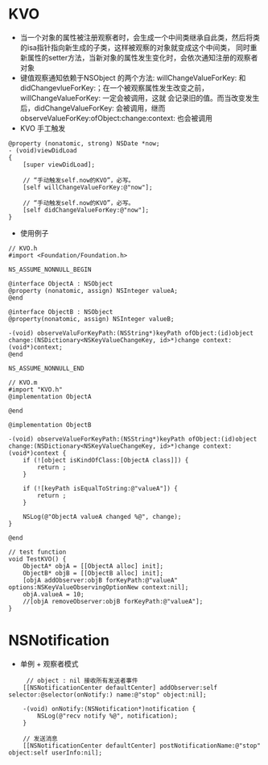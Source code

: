 # KVO
- 当一个对象的属性被注册观察者时，会生成一个中间类继承自此类，然后将类的isa指针指向新生成的子类，这样被观察的对象就变成这个中间类，
同时重新属性的setter方法，当新对象的属性发生变化时，会依次通知注册的观察者对象
- 键值观察通知依赖于NSObject 的两个方法: willChangeValueForKey: 和 didChangevlueForKey:；在一个被观察属性发生改变之前， willChangeValueForKey: 一定会被调用，这就 会记录旧的值。而当改变发生后，didChangeValueForKey: 会被调用，继而 observeValueForKey:ofObject:change:context: 也会被调用
- KVO 手工触发
```
@property (nonatomic, strong) NSDate *now;
- (void)viewDidLoad
{
    [super viewDidLoad];

    // “手动触发self.now的KVO”，必写。
    [self willChangeValueForKey:@"now"];

    // “手动触发self.now的KVO”，必写。
    [self didChangeValueForKey:@"now"];
}
```
- 使用例子
```
// KVO.h
#import <Foundation/Foundation.h>

NS_ASSUME_NONNULL_BEGIN

@interface ObjectA : NSObject
@property (nonatomic, assign) NSInteger valueA;
@end

@interface ObjectB : NSObject
@property(nonatomic, assign) NSInteger valueB;

-(void) observeValuForKeyPath:(NSString*)keyPath ofObject:(id)object change:(NSDictionary<NSKeyValueChangeKey, id>*)change context:(void*)context;
@end

NS_ASSUME_NONNULL_END

// KVO.m
#import "KVO.h"
@implementation ObjectA

@end

@implementation ObjectB

-(void) observeValueForKeyPath:(NSString*)keyPath ofObject:(id)object change:(NSDictionary<NSKeyValueChangeKey, id>*)change context:(void*)context {
    if (![object isKindOfClass:[ObjectA class]]) {
        return ;
    }
    
    if (![keyPath isEqualToString:@"valueA"]) {
        return ;
    }
    
    NSLog(@"ObjectA valueA changed %@", change);
}

@end

// test function
void TestKVO() {
    ObjectA* objA = [[ObjectA alloc] init];
    ObjectB* objB = [[ObjectB alloc] init];
    [objA addObserver:objB forKeyPath:@"valueA" options:NSKeyValueObservingOptionNew context:nil];
    objA.valueA = 10;
    //[objA removeObserver:objB forKeyPath:@"valueA"];
}
```

# NSNotification
- 单例 + 观察者模式
```
     // object : nil 接收所有发送者事件
    [[NSNotificationCenter defaultCenter] addObserver:self selector:@selector(onNotify:) name:@"stop" object:nil];
    
    -(void) onNotify:(NSNotification*)notification {
        NSLog(@"recv notify %@", notification);
    }

    // 发送消息
    [[NSNotificationCenter defaultCenter] postNotificationName:@"stop" object:self userInfo:nil];
```